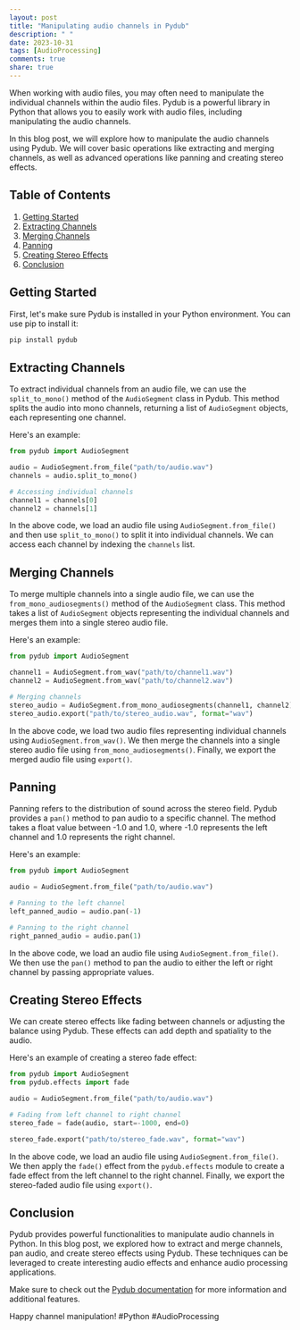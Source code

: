 ```yaml
---
layout: post
title: "Manipulating audio channels in Pydub"
description: " "
date: 2023-10-31
tags: [AudioProcessing]
comments: true
share: true
---
```


When working with audio files, you may often need to manipulate the individual channels within the audio files. Pydub is a powerful library in Python that allows you to easily work with audio files, including manipulating the audio channels.

In this blog post, we will explore how to manipulate the audio channels using Pydub. We will cover basic operations like extracting and merging channels, as well as advanced operations like panning and creating stereo effects.

## Table of Contents
1. [Getting Started](#getting-started)
2. [Extracting Channels](#extracting-channels)
3. [Merging Channels](#merging-channels)
4. [Panning](#panning)
5. [Creating Stereo Effects](#creating-stereo-effects)
6. [Conclusion](#conclusion)

## Getting Started

First, let's make sure Pydub is installed in your Python environment. You can use pip to install it:

```bash
pip install pydub
```

## Extracting Channels

To extract individual channels from an audio file, we can use the `split_to_mono()` method of the `AudioSegment` class in Pydub. This method splits the audio into mono channels, returning a list of `AudioSegment` objects, each representing one channel.

Here's an example:

```python
from pydub import AudioSegment

audio = AudioSegment.from_file("path/to/audio.wav")
channels = audio.split_to_mono()

# Accessing individual channels
channel1 = channels[0]
channel2 = channels[1]
```

In the above code, we load an audio file using `AudioSegment.from_file()` and then use `split_to_mono()` to split it into individual channels. We can access each channel by indexing the `channels` list.

## Merging Channels

To merge multiple channels into a single audio file, we can use the `from_mono_audiosegments()` method of the `AudioSegment` class. This method takes a list of `AudioSegment` objects representing the individual channels and merges them into a single stereo audio file.

Here's an example:

```python
from pydub import AudioSegment

channel1 = AudioSegment.from_wav("path/to/channel1.wav")
channel2 = AudioSegment.from_wav("path/to/channel2.wav")

# Merging channels
stereo_audio = AudioSegment.from_mono_audiosegments(channel1, channel2)
stereo_audio.export("path/to/stereo_audio.wav", format="wav")
```

In the above code, we load two audio files representing individual channels using `AudioSegment.from_wav()`. We then merge the channels into a single stereo audio file using `from_mono_audiosegments()`. Finally, we export the merged audio file using `export()`.

## Panning

Panning refers to the distribution of sound across the stereo field. Pydub provides a `pan()` method to pan audio to a specific channel. The method takes a float value between -1.0 and 1.0, where -1.0 represents the left channel and 1.0 represents the right channel.

Here's an example:

```python
from pydub import AudioSegment

audio = AudioSegment.from_file("path/to/audio.wav")

# Panning to the left channel
left_panned_audio = audio.pan(-1)

# Panning to the right channel
right_panned_audio = audio.pan(1)
```

In the above code, we load an audio file using `AudioSegment.from_file()`. We then use the `pan()` method to pan the audio to either the left or right channel by passing appropriate values.

## Creating Stereo Effects

We can create stereo effects like fading between channels or adjusting the balance using Pydub. These effects can add depth and spatiality to the audio.

Here's an example of creating a stereo fade effect:

```python
from pydub import AudioSegment
from pydub.effects import fade

audio = AudioSegment.from_file("path/to/audio.wav")

# Fading from left channel to right channel
stereo_fade = fade(audio, start=-1000, end=0)

stereo_fade.export("path/to/stereo_fade.wav", format="wav")
```

In the above code, we load an audio file using `AudioSegment.from_file()`. We then apply the `fade()` effect from the `pydub.effects` module to create a fade effect from the left channel to the right channel. Finally, we export the stereo-faded audio file using `export()`.

## Conclusion

Pydub provides powerful functionalities to manipulate audio channels in Python. In this blog post, we explored how to extract and merge channels, pan audio, and create stereo effects using Pydub. These techniques can be leveraged to create interesting audio effects and enhance audio processing applications.

Make sure to check out the [Pydub documentation](https://github.com/jiaaro/pydub) for more information and additional features.

Happy channel manipulation! #Python #AudioProcessing